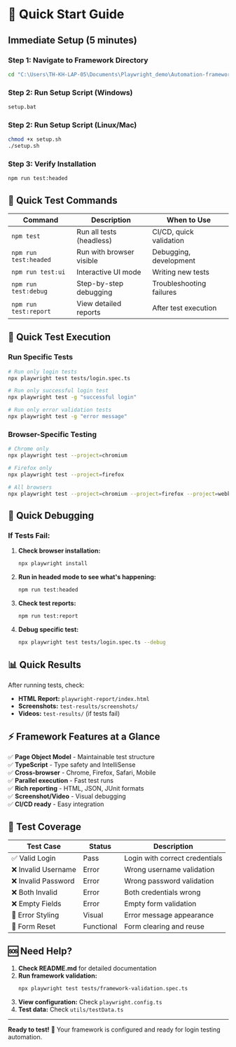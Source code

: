 # 🚀 Quick Start Guide

## Immediate Setup (5 minutes)

### Step 1: Navigate to Framework Directory
```bash
cd "C:\Users\TH-KH-LAP-05\Documents\Playwright_demo\Automation-framework"
```

### Step 2: Run Setup Script (Windows)
```bash
setup.bat
```

### Step 2: Run Setup Script (Linux/Mac)
```bash
chmod +x setup.sh
./setup.sh
```

### Step 3: Verify Installation
```bash
npm run test:headed
```

## 🎯 Quick Test Commands

| Command | Description | When to Use |
|---------|-------------|-------------|
| `npm test` | Run all tests (headless) | CI/CD, quick validation |
| `npm run test:headed` | Run with browser visible | Debugging, development |
| `npm run test:ui` | Interactive UI mode | Writing new tests |
| `npm run test:debug` | Step-by-step debugging | Troubleshooting failures |
| `npm run test:report` | View detailed reports | After test execution |

## 📝 Quick Test Execution

### Run Specific Tests
```bash
# Run only login tests
npx playwright test tests/login.spec.ts

# Run only successful login test
npx playwright test -g "successful login"

# Run only error validation tests
npx playwright test -g "error message"
```

### Browser-Specific Testing
```bash
# Chrome only
npx playwright test --project=chromium

# Firefox only  
npx playwright test --project=firefox

# All browsers
npx playwright test --project=chromium --project=firefox --project=webkit
```

## 🐛 Quick Debugging

### If Tests Fail:
1. **Check browser installation:**
   ```bash
   npx playwright install
   ```

2. **Run in headed mode to see what's happening:**
   ```bash
   npm run test:headed
   ```

3. **Check test reports:**
   ```bash
   npm run test:report
   ```

4. **Debug specific test:**
   ```bash
   npx playwright test tests/login.spec.ts --debug
   ```

## 📊 Quick Results

After running tests, check:
- **HTML Report:** `playwright-report/index.html`
- **Screenshots:** `test-results/screenshots/`
- **Videos:** `test-results/` (if tests fail)

## ⚡ Framework Features at a Glance

✅ **Page Object Model** - Maintainable test structure  
✅ **TypeScript** - Type safety and IntelliSense  
✅ **Cross-browser** - Chrome, Firefox, Safari, Mobile  
✅ **Parallel execution** - Fast test runs  
✅ **Rich reporting** - HTML, JSON, JUnit formats  
✅ **Screenshot/Video** - Visual debugging  
✅ **CI/CD ready** - Easy integration  

## 🎪 Test Coverage

| Test Case | Status | Description |
|-----------|--------|-------------|
| ✅ Valid Login | Pass | Login with correct credentials |
| ❌ Invalid Username | Error | Wrong username validation |
| ❌ Invalid Password | Error | Wrong password validation |
| ❌ Both Invalid | Error | Both credentials wrong |
| ❌ Empty Fields | Error | Empty form validation |
| 🎨 Error Styling | Visual | Error message appearance |
| 🔄 Form Reset | Functional | Form clearing and reuse |

## 🆘 Need Help?

1. **Check README.md** for detailed documentation
2. **Run framework validation:**
   ```bash
   npx playwright test tests/framework-validation.spec.ts
   ```
3. **View configuration:** Check `playwright.config.ts`
4. **Test data:** Check `utils/testData.ts`

---
**Ready to test!** 🚀 Your framework is configured and ready for login testing automation.
